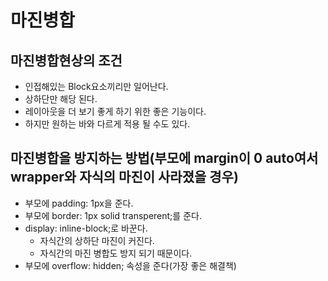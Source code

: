 # 마진병합

## 마진병합현상의 조건
- 인접해있는 Block요소끼리만 일어난다.
- 상하단만 해당 된다.
- 레이아웃을 더 보기 좋게 하기 위한 좋은 기능이다.
- 하지만 원하는 바와 다르게 적용 될 수도 있다.

## 마진병합을 방지하는 방법(부모에 margin이 0 auto여서 wrapper와 자식의 마진이 사라졌을 경우)
- 부모에 padding: 1px을 준다.
- 부모에 border: 1px solid transperent;를 준다.
- display: inline-block;로 바꾼다.
  - 자식간의 상하단 마진이 커진다.
  - 자식간의 마진 병합도 방지 되기 때문이다.
- 부모에 overflow: hidden; 속성을 준다(가장 좋은 해결책)